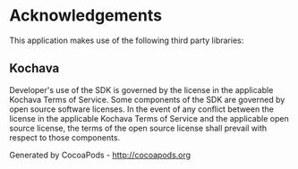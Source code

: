 # Acknowledgements
This application makes use of the following third party libraries:

## Kochava

Developer's use of the SDK is governed by the license in the applicable
Kochava Terms of Service. Some components of the SDK are governed by open
source software licenses. In the event of any conflict between the license
in the applicable Kochava Terms of Service and the applicable open source
license, the terms of the open source license shall prevail with respect
to those components.

Generated by CocoaPods - http://cocoapods.org
